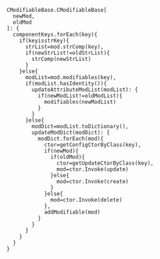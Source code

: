     CModifiableBase.CModifiableBase[
      newMod,
      oldMod
    ]: {
      componentKeys.forEach(key){
        if(keyisstrKey){
          strList=mod.strComp(key),
          if(newStrList!=oldStrList){
            strComp(newStrList)
          }
        }else{
          modList=mod.modifiables(key),
          if(modList.hasIdentity()){
            updateAttributeModList(modList): {
              if(newModList!=oldModList){
                modifiables(newModList)
              }
            }
          }else{
            modDict=modList.toDictionary(),
            updateModDict(modDict): {
              modDict.forEach(mod){
                ctor=getConfigCtorByClass(key),
                if(newMod){
                  if(oldMod){
                    ctor=getUpdateCtorByClass(key),
                    mod=ctor.Invoke(update)
                  }else{
                    mod=ctor.Invoke(create)
                  }
                }else{
                  mod=ctor.Invoke(delete)
                },
                addModifiable(mod)
              }
            }
          }
        }
      }
    }